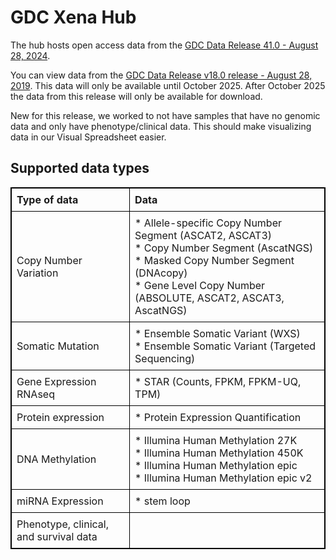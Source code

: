 # GDC Xena Hub

The hub hosts open access data from the [GDC Data Release 41.0 - August 28, 2024](https://docs.gdc.cancer.gov/Data/Release_Notes/Data_Release_Notes/).

You can view data from the [GDC Data Release v18.0 release - August 28, 2019](https://xenabrowser.net/datapages/?host=https%3A%2F%2FgdcV18.xenahubs.net&removeHub=https%3A%2F%2Fgdc.xenahubs.net). This data will only be available until October 2025. After October 2025 the data from this release will only be available for download.

New for this release, we worked to not have samples that have no genomic data and only have phenotype/clinical data. This should make visualizing data in our Visual Spreadsheet easier.

## Supported data types

<style>
th, td {
  text-align: left;
  padding: 8px;
  border:1px; 
  solid black;
}
</style>

<table style="border:1px solid black;border-collapse:collapse;"><thead>
  <tr>
    <th style="border:1px solid black;"><span style="font-weight:bold">Type of data</span></th>
    <th style="border:1px solid black;"><span style="font-weight:bold">Data</span></th>
  </tr></thead>
<tbody>
  <tr>
    <td style="border:1px solid black;">Copy Number Variation</td>
    <td style="border:1px solid black;">* Allele-specific Copy Number Segment (ASCAT2, ASCAT3)<br>* Copy Number Segment (AscatNGS)<br>* Masked Copy Number Segment (DNAcopy)<br>* Gene Level Copy Number (ABSOLUTE, ASCAT2, ASCAT3, AscatNGS)</td>
  </tr>
  <tr>
    <td style="border:1px solid black;">Somatic Mutation</td>
    <td style="border:1px solid black;">* Ensemble Somatic Variant (WXS)<br>* Ensemble Somatic Variant (Targeted Sequencing)</td>
  </tr>
  <tr>
    <td style="border:1px solid black;">Gene Expression RNAseq</td>
    <td style="border:1px solid black;">* STAR (Counts, FPKM, FPKM-UQ, TPM)</td>
  </tr>
  <tr>
    <td style="border:1px solid black;">Protein expression</td>
    <td style="border:1px solid black;">* Protein Expression Quantification</td>
  </tr>
  <tr>
    <td style="border:1px solid black;">DNA Methylation</td>
    <td style="border:1px solid black;">* Illumina Human Methylation 27K<br>* Illumina Human Methylation 450K<br>* Illumina Human Methylation epic<br>* Illumina Human Methylation epic v2</td>
  </tr>
  <tr>
    <td style="border:1px solid black;">miRNA Expression</td>
    <td style="border:1px solid black;">* stem loop</td>
  </tr>
  <tr>
    <td style="border:1px solid black;">Phenotype, clinical, and survival data</td>
    <td style="border:1px solid black;"></td>
  </tr>
</tbody></table>

<br>
